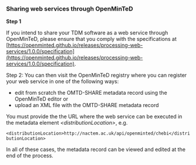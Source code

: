### Sharing web services through OpenMinTeD

**Step 1**

If you intend to share your TDM software as a web service through OpenMinTeD, please ensure that you comply with the specifications at [https://openminted.github.io/releases/processing-web-services/1.0.0/specification](https://openminted.github.io/releases/processing-web-services/1.0.0/specification). 



Step 2: You can then visit the OpenMinTeD registry where you can register your web service in one of the following ways:

* edit from scratch the OMTD-SHARE metadata record using the OpenMinTeD editor or
* upload an XML file with the OMTD-SHARE metadata record 

You must provide the the URL where the web service can be executed in the metadata element _&lt;distributionLocation&gt;_, e.g.

`<distributionLocation>http://nactem.ac.uk/api/openminted/chebi</distributionLocation>`

In all of these cases, the metadata record can be viewed and edited at the end of the process.

